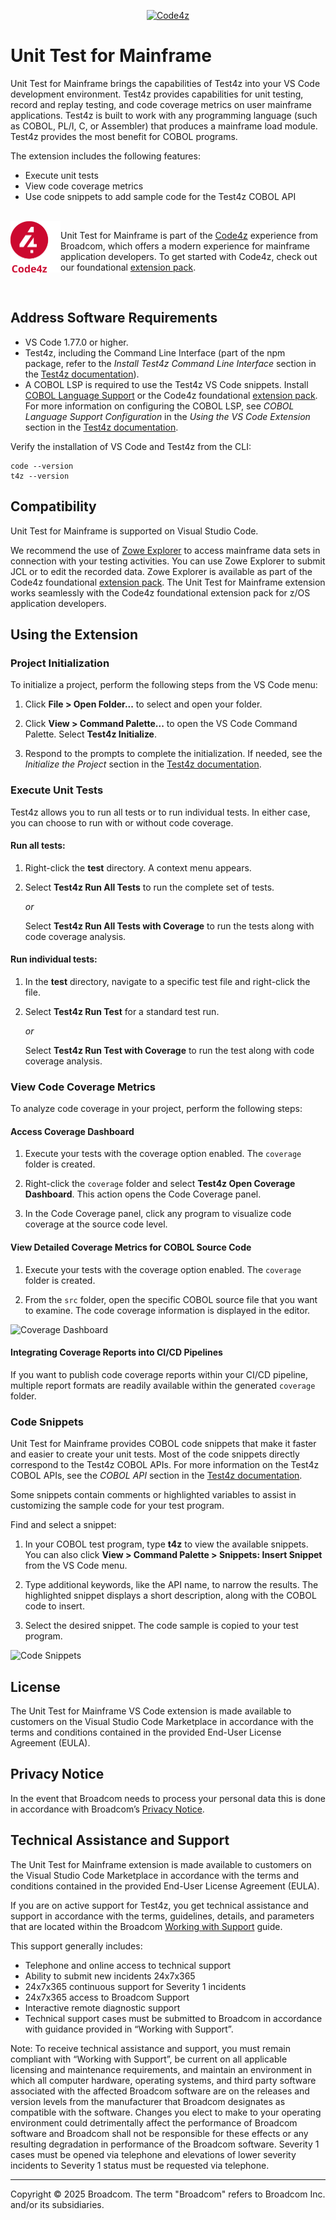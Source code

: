 <div id="header" align="center">

[![Code4z](https://img.shields.io/badge/Code4z-marketplace-cc092f)](https://marketplace.visualstudio.com/search?term=code4z&target=VSCode)

</div>

# Unit Test for Mainframe

Unit Test for Mainframe brings the capabilities of Test4z into your VS Code development environment. Test4z provides capabilities for unit testing, record and replay testing, and code coverage metrics on user mainframe applications. Test4z is built to work with any programming language (such as COBOL, PL/I, C, or Assembler) that produces a mainframe load module. Test4z provides the most benefit for COBOL programs.

The extension includes the following features:
- Execute unit tests
- View code coverage metrics
- Use code snippets to add sample code for the Test4z COBOL API 

<br/>

<img align="left" alt="This extension is part of the Code4z experience" width="80" height="82" src="https://raw.githubusercontent.com/BroadcomMFD/code4z/refs/heads/main/icon5.png" />

Unit Test for Mainframe is part of the [Code4z](https://techdocs.broadcom.com/code4z) experience from Broadcom, which offers a modern experience for mainframe application developers. To get started with Code4z, check out our foundational [extension pack](https://marketplace.visualstudio.com/items?itemName=broadcomMFD.code4z-extension-pack).

<br/>

## Address Software Requirements

  - VS Code 1.77.0 or higher.
  - Test4z, including the Command Line Interface (part of the npm package, refer to the _Install Test4z Command Line Interface_ section in the [Test4z documentation](https://techdocs.broadcom.com/test4z)).
  - A COBOL LSP is required to use the Test4z VS Code snippets. Install [COBOL Language Support](https://marketplace.visualstudio.com/items?itemName=broadcomMFD.cobol-language-support) or the Code4z foundational [extension pack](https://marketplace.visualstudio.com/items?itemName=broadcomMFD.code4z-extension-pack). For more information on configuring the COBOL LSP, see _COBOL Language Support Configuration_ in the _Using the VS Code Extension_ section in the [Test4z documentation](https://techdocs.broadcom.com/test4z).

Verify the installation of VS Code and Test4z from the CLI:

```
code --version
t4z --version
```

## Compatibility

Unit Test for Mainframe is supported on Visual Studio Code.

We recommend the use of [Zowe Explorer](https://marketplace.visualstudio.com/items?itemName=Zowe.vscode-extension-for-zowe) to access mainframe data sets in connection with your testing activities. You can use Zowe Explorer to submit JCL or to edit the recorded data. Zowe Explorer is available as part of the Code4z foundational [extension pack](https://marketplace.visualstudio.com/items?itemName=broadcomMFD.code4z-extension-pack). The Unit Test for Mainframe extension works seamlessly with the Code4z foundational extension pack for z/OS application developers.



## Using the Extension

### Project Initialization

To initialize a project, perform the following steps from the VS Code menu:

1. Click **File > Open Folder...** to select and open your folder.

2. Click **View > Command Palette...** to open the VS Code Command Palette. Select **Test4z Initialize**.

3. Respond to the prompts to complete the initialization. If needed, see the _Initialize the Project_ section in the [Test4z documentation](https://techdocs.broadcom.com/test4z).


### Execute Unit Tests

Test4z allows you to run all tests or to run individual tests. In either case, you can choose to run with or without code coverage.

#### Run all tests:

1. Right-click the **test** directory. 
A context menu appears. 

2. Select **Test4z Run All Tests** to run the complete set of tests.

    _or_

    Select **Test4z Run All Tests with Coverage** to run the tests along with code coverage analysis.

#### Run individual tests:

1. In the **test** directory, navigate to a specific test file and right-click the file.

2. Select **Test4z Run Test** for a standard test run.

    _or_

    Select **Test4z Run Test with Coverage** to run the test along with code coverage analysis.


### View Code Coverage Metrics

To analyze code coverage in your project, perform the following steps:

#### Access Coverage Dashboard

1. Execute your tests with the coverage option enabled. The `coverage` folder is created.

2. Right-click the `coverage` folder and select **Test4z Open Coverage Dashboard**. This action opens the Code Coverage panel.

3. In the Code Coverage panel, click any program to visualize code coverage at the source code level.

#### View Detailed Coverage Metrics for COBOL Source Code

1. Execute your tests with the coverage option enabled. The `coverage` folder is created.

2. From the `src` folder, open the specific COBOL source file that you want to examine. The code coverage information is displayed in the editor.

![Coverage Dashboard](https://github.com/BroadcomMFD/unit-test-for-mainframe/blob/main/GIF/CoverageDashboard.gif)

#### Integrating Coverage Reports into CI/CD Pipelines

If you want to publish code coverage reports within your CI/CD pipeline, multiple report formats are readily available within the generated `coverage` folder.

### Code Snippets

Unit Test for Mainframe provides COBOL code snippets that make it faster and easier to create your unit tests. Most of the code snippets directly correspond to the Test4z COBOL APIs. For more information on the Test4z COBOL APIs, see the _COBOL API_ section in the [Test4z documentation](https://techdocs.broadcom.com/test4z).

Some snippets contain comments or highlighted variables to assist in customizing the sample code for your test program.

Find and select a snippet:

1. In your COBOL test program, type **t4z** to view the available snippets. You can also click **View > Command Palette > Snippets: Insert Snippet** from the VS Code menu.

2. Type additional keywords, like the API name, to narrow the results. The highlighted snippet displays a short description, along with the COBOL code to insert.

3. Select the desired snippet. The code sample is copied to your test program.

![Code Snippets](https://github.com/BroadcomMFD/unit-test-for-mainframe/blob/main/GIF/CodeSnippets.gif)


## License

The Unit Test for Mainframe VS Code extension is made available to customers on the Visual Studio Code Marketplace in accordance with the terms and conditions contained in the provided End-User License Agreement (EULA).


## Privacy Notice

In the event that Broadcom needs to process your personal data this is done in accordance with Broadcom’s [Privacy Notice](https://www.broadcom.com/company/legal/privacy/policy).

## Technical Assistance and Support

The Unit Test for Mainframe extension is made available to customers on the Visual Studio Code Marketplace in accordance with the terms and conditions contained in the provided End-User License Agreement (EULA).

If you are on active support for Test4z, you get technical assistance and support in accordance with the terms, guidelines, details, and parameters that are located within the Broadcom [Working with Support](https://support.broadcom.com/external/content/release-announcements/CA-Support-Policies/6933) guide.

This support generally includes:

* Telephone and online access to technical support
* Ability to submit new incidents 24x7x365
* 24x7x365 continuous support for Severity 1 incidents
* 24x7x365 access to Broadcom Support
* Interactive remote diagnostic support
* Technical support cases must be submitted to Broadcom in accordance with guidance provided in “Working with Support”.

Note: To receive technical assistance and support, you must remain compliant with “Working with Support”, be current on all applicable licensing and maintenance requirements, and maintain an environment in which all computer hardware, operating systems, and third party software associated with the affected Broadcom software are on the releases and version levels from the manufacturer that Broadcom designates as compatible with the software. Changes you elect to make to your operating environment could detrimentally affect the performance of Broadcom software and Broadcom shall not be responsible for these effects or any resulting degradation in performance of the Broadcom software. Severity 1 cases must be opened via telephone and elevations of lower severity incidents to Severity 1 status must be requested via telephone.


---

Copyright © 2025 Broadcom. The term "Broadcom" refers to Broadcom Inc. and/or its subsidiaries.
